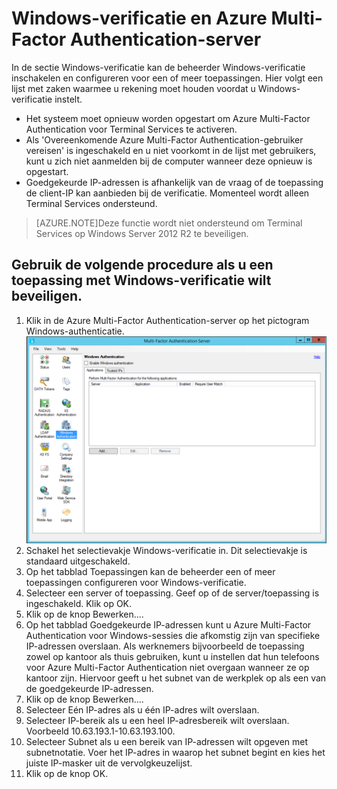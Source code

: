 <properties 
    pageTitle="Windows-verificatie en Azure Multi-Factor Authentication-server" 
    description="Dit is de Azure Multi-Factor Authentication-pagina die u helpt bij het implementeren van Windows-verificatie en de Azure Multi-Factor Authentication-server." 
    services="multi-factor-authentication" 
    documentationCenter="" 
    authors="billmath" 
    manager="stevenpo" 
    editor="curtand"/>

<tags 
    ms.service="multi-factor-authentication" 
    ms.workload="identity" 
    ms.tgt_pltfrm="na" 
    ms.devlang="na" 
    ms.topic="get-started-article" 
    ms.date="08/04/2016" 
    ms.author="billmath"/>

# Windows-verificatie en Azure Multi-Factor Authentication-server

In de sectie Windows-verificatie kan de beheerder Windows-verificatie inschakelen en configureren voor een of meer toepassingen.  Hier volgt een lijst met zaken waarmee u rekening moet houden voordat u Windows-verificatie instelt.

-  Het systeem moet opnieuw worden opgestart om Azure Multi-Factor Authentication voor Terminal Services te activeren.
-  Als 'Overeenkomende Azure Multi-Factor Authentication-gebruiker vereisen' is ingeschakeld en u niet voorkomt in de lijst met gebruikers, kunt u zich niet aanmelden bij de computer wanneer deze opnieuw is opgestart.
-  Goedgekeurde IP-adressen is afhankelijk van de vraag of de toepassing de client-IP kan aanbieden bij de verificatie. Momenteel wordt alleen Terminal Services ondersteund.  







>[AZURE.NOTE]Deze functie wordt niet ondersteund om Terminal Services op Windows Server 2012 R2 te beveiligen.
 



## Gebruik de volgende procedure als u een toepassing met Windows-verificatie wilt beveiligen.

1. Klik in de Azure Multi-Factor Authentication-server op het pictogram Windows-authenticatie.
![Windows-verificatie](./media/multi-factor-authentication-get-started-server-windows/windowsauth.png)
2. Schakel het selectievakje Windows-verificatie in. Dit selectievakje is standaard uitgeschakeld.
3. Op het tabblad Toepassingen kan de beheerder een of meer toepassingen configureren voor Windows-verificatie.
4. Selecteer een server of toepassing. Geef op of de server/toepassing is ingeschakeld. Klik op OK.
5. Klik op de knop Bewerken....
6. Op het tabblad Goedgekeurde IP-adressen kunt u Azure Multi-Factor Authentication voor Windows-sessies die afkomstig zijn van specifieke IP-adressen overslaan. Als werknemers bijvoorbeeld de toepassing zowel op kantoor als thuis gebruiken, kunt u instellen dat hun telefoons voor Azure Multi-Factor Authentication niet overgaan wanneer ze op kantoor zijn. Hiervoor geeft u het subnet van de werkplek op als een van de goedgekeurde IP-adressen.
7. Klik op de knop Bewerken....
8. Selecteer Eén IP-adres als u één IP-adres wilt overslaan.
9. Selecteer IP-bereik als u een heel IP-adresbereik wilt overslaan. Voorbeeld 10.63.193.1-10.63.193.100.
10. Selecteer Subnet als u een bereik van IP-adressen wilt opgeven met subnetnotatie. Voer het IP-adres in waarop het subnet begint en kies het juiste IP-masker uit de vervolgkeuzelijst. 
11. Klik op de knop OK.



<!--HONumber=ago16_HO4-->


